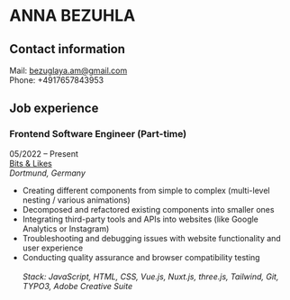 # **ANNA BEZUHLA**

## Contact information
Mail: <bezuglaya.am@gmail.com></br>
Phone: +4917657843953

## Job experience

### Frontend Software Engineer (Part-time)
05/2022 – Present</br>
[Bits & Likes](https://www.bitsandlikes.de/team) </br>
*Dortmund, Germany* </br>
* Creating different components from simple to complex (multi-level nesting / various animations)
* Decomposed and refactored existing components into smaller ones
* Integrating third-party tools and APIs into websites (like Google Analytics or Instagram)
* Troubleshooting and debugging issues with website functionality and user experience
* Conducting quality assurance and browser compatibility testing </br></br>
*Stack: JavaScript, HTML, CSS, Vue.js, Nuxt.js, three.js, Tailwind, Git, TYPO3, Adobe Creative Suite*
